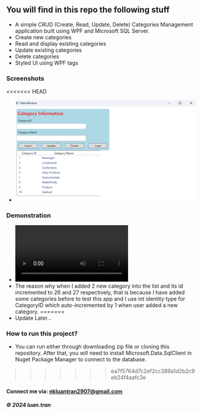 ## You will find in this repo the following stuff
* A simple CRUD (Create, Read, Update, Delete) Categories Management application built using WPF and Microsoft SQL Server.
* Create new categories
* Read and display existing categories
* Update existing categories
* Delete categories
* Styled UI using WPF tags
### Screenshots
<<<<<<< HEAD
* ![Image](./images/pic1.png)
### Demonstration
* ![Video](./demo/demo.mp4)
* The reason why when I added 2 new category into the list and its id incremented to 26 and 27 respectively, that is because I have added some categories before to test this app and I use int identity type for CategoryID which auto-incremented by 1 when user added a new category.
=======
* Update Later...
### How to run this project?
* You can run either through downloading zip file or cloning this repository. After that, you will need to install Microsoft.Data.SqlClient in Nuget Package Manager to connect to the database.

>>>>>>> ea7f5764d7c2ef2cc389a1d2b2c9eb24f4aafc3e
#### Connect me via: nkluantran2907@gmail.com
##### &#169; 2024 luan.tran
